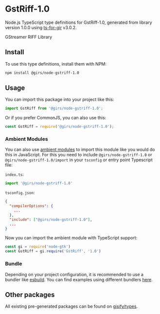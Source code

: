 
# GstRiff-1.0

Node.js TypeScript type definitions for GstRiff-1.0, generated from library version 1.0.0 using [ts-for-gir](https://github.com/gjsify/ts-for-gir) v3.0.2.

GStreamer RIFF Library

## Install

To use this type definitions, install them with NPM:
```bash
npm install @girs/node-gstriff-1.0
```

## Usage

You can import this package into your project like this:
```ts
import GstRiff from '@girs/node-gstriff-1.0';
```

Or if you prefer CommonJS, you can also use this:
```ts
const GstRiff = require('@girs/node-gstriff-1.0');
```

### Ambient Modules

You can also use [ambient modules](https://github.com/gjsify/ts-for-gir/tree/main/packages/cli#ambient-modules) to import this module like you would do this in JavaScript.
For this you need to include `@girs/node-gstriff-1.0` or `@girs/node-gstriff-1.0/import` in your `tsconfig` or entry point Typescript file:

`index.ts`:
```ts
import '@girs/node-gstriff-1.0'
```

`tsconfig.json`:
```json
{
  "compilerOptions": {
    ...
  },
  "include": ["@girs/node-gstriff-1.0"],
  ...
}
```

Now you can import the ambient module with TypeScript support: 

```ts
const gi = require('node-gtk')
const GstRiff = gi.require('GstRiff', '1.0')
```


### Bundle

Depending on your project configuration, it is recommended to use a bundler like [esbuild](https://esbuild.github.io/). You can find examples using different bundlers [here](https://github.com/gjsify/ts-for-gir/tree/main/examples).

## Other packages

All existing pre-generated packages can be found on [gjsify/types](https://github.com/gjsify/types).

